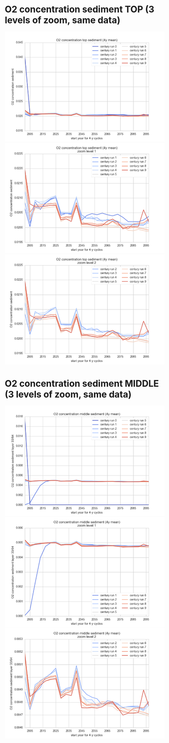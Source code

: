 # O2 concentration sediment TOP (3 levels of zoom, same data) 

![](../figures/O2sedtop.png) 
![](../figures/O2sedtopzoomed1.png) 
![](../figures/O2sedtopzoomed2.png) 

# O2 concentration sediment MIDDLE (3 levels of zoom, same data) 

![](../figures/O2sedmid.png) 
![](../figures/O2sedmidzoomed1.png) 
![](../figures/O2sedmidzoomed2.png)
